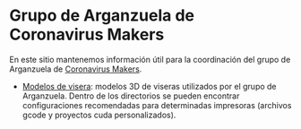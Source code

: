 # Grupo de Arganzuela de Coronavirus Makers

En este sitio mantenemos información útil para la coordinación del grupo de Arganzuela de [Coronavirus Makers](https://www.coronavirusmakers.org).

* [Modelos de visera](modelos/): modelos 3D de viseras utilizados por el grupo de Arganzuela. Dentro de los directorios se pueden encontrar configuraciones recomendadas para determinadas impresoras (archivos gcode y proyectos cuda personalizados).
